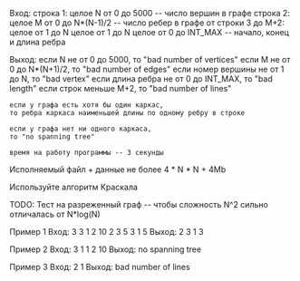 Вход:
строка 1:
	целое N от 0 до 5000 -- число вершин в графе
строка 2:
	целое M от 0 до N*(N-1)/2 -- число ребер в графе
от строки 3 до M+2:
	целое от 1 до N целое от 1 до N целое от 0 до INT_MAX -- начало, конец и длина ребра

Выход:
	если N не от 0 до 5000, то "bad number of vertices"
	если M не от 0 до N*(N+1)/2, то "bad number of edges"
	если номер вершины не от 1 до N, то "bad vertex"
	если длина ребра не от 0 до INT_MAX, то "bad length"
	если строк меньше M+2, то "bad number of lines"

	если у графа есть хотя бы один каркас,
	то ребра каркаса наименьшей длины по одному ребру в строке

	если у графа нет ни одного каркаса,
	то "no spanning tree"

	время на работу программы -- 3 секунды

Исполняемый файл + данные не более 4 * N * N + 4Mb

Используйте алгоритм Краскала

TODO: Тест на разреженный граф -- чтобы сложность N^2 сильно отличалась от N*log(N)

Пример 1
Вход:
3
3
1 2 10
2 3 5
3 1 5
Выход:
2 3
1 3

Пример 2
Вход:
3
1
1 2 10
Выход:
no spanning tree

Пример 3
Вход:
2
1
Выход:
bad number of lines
